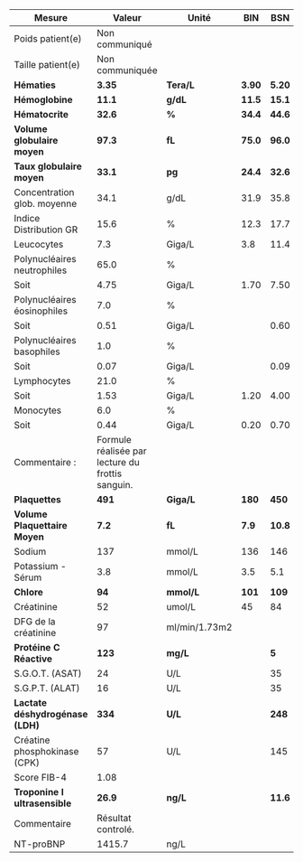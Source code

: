 |             Mesure             |                     Valeur                     |    Unité    |   BIN  |   BSN  |
|--------------------------------|------------------------------------------------|-------------|--------|--------|
|        Poids patient(e)        |                 Non communiqué                 |             |        |        |
|        Taille patient(e)       |                 Non communiquée                |             |        |        |
|          **Hématies**          |                    **3.35**                    |  **Tera/L** |**3.90**|**5.20**|
|         **Hémoglobine**        |                    **11.1**                    |   **g/dL**  |**11.5**|**15.1**|
|         **Hématocrite**        |                    **32.6**                    |    **%**    |**34.4**|**44.6**|
|   **Volume globulaire moyen**  |                    **97.3**                    |    **fL**   |**75.0**|**96.0**|
|    **Taux globulaire moyen**   |                    **33.1**                    |    **pg**   |**24.4**|**32.6**|
|   Concentration glob. moyenne  |                      34.1                      |     g/dL    |  31.9  |  35.8  |
|     Indice Distribution GR     |                      15.6                      |      %      |  12.3  |  17.7  |
|           Leucocytes           |                       7.3                      |    Giga/L   |   3.8  |  11.4  |
|   Polynucléaires neutrophiles  |                      65.0                      |      %      |        |        |
|              Soit              |                      4.75                      |    Giga/L   |  1.70  |  7.50  |
|   Polynucléaires éosinophiles  |                       7.0                      |      %      |        |        |
|              Soit              |                      0.51                      |    Giga/L   |        |  0.60  |
|    Polynucléaires basophiles   |                       1.0                      |      %      |        |        |
|              Soit              |                      0.07                      |    Giga/L   |        |  0.09  |
|           Lymphocytes          |                      21.0                      |      %      |        |        |
|              Soit              |                      1.53                      |    Giga/L   |  1.20  |  4.00  |
|            Monocytes           |                       6.0                      |      %      |        |        |
|              Soit              |                      0.44                      |    Giga/L   |  0.20  |  0.70  |
|          Commentaire :         |Formule réalisée par lecture du frottis sanguin.|             |        |        |
|         **Plaquettes**         |                     **491**                    |  **Giga/L** | **180**| **450**|
|  **Volume Plaquettaire Moyen** |                     **7.2**                    |    **fL**   | **7.9**|**10.8**|
|             Sodium             |                       137                      |    mmol/L   |   136  |   146  |
|        Potassium - Sérum       |                       3.8                      |    mmol/L   |   3.5  |   5.1  |
|           **Chlore**           |                     **94**                     |  **mmol/L** | **101**| **109**|
|           Créatinine           |                       52                       |    umol/L   |   45   |   84   |
|      DFG de la créatinine      |                       97                       |ml/min/1.73m2|        |        |
|     **Protéine C Réactive**    |                     **123**                    |   **mg/L**  |        |  **5** |
|         S.G.O.T. (ASAT)        |                       24                       |     U/L     |        |   35   |
|         S.G.P.T. (ALAT)        |                       16                       |     U/L     |        |   35   |
|**Lactate déshydrogénase (LDH)**|                     **334**                    |   **U/L**   |        | **248**|
|  Créatine phosphokinase (CPK)  |                       57                       |     U/L     |        |   145  |
|           Score FIB-4          |                      1.08                      |             |        |        |
|  **Troponine I ultrasensible** |                    **26.9**                    |   **ng/L**  |        |**11.6**|
|           Commentaire          |               Résultat controlé.               |             |        |        |
|            NT-proBNP           |                     1415.7                     |     ng/L    |        |        |